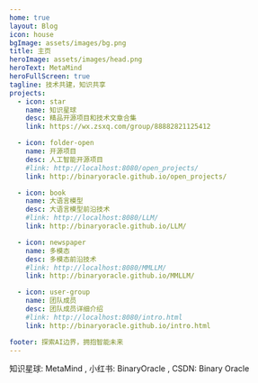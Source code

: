 ```yaml
---
home: true
layout: Blog
icon: house
bgImage: assets/images/bg.png
title: 主页
heroImage: assets/images/head.png
heroText: MetaMind
heroFullScreen: true
tagline: 技术共建，知识共享
projects:
  - icon: star
    name: 知识星球
    desc: 精品开源项目和技术文章合集
    link: https://wx.zsxq.com/group/88882821125412

  - icon: folder-open
    name: 开源项目
    desc: 人工智能开源项目
    #link: http://localhost:8080/open_projects/
    link: http://binaryoracle.github.io/open_projects/

  - icon: book
    name: 大语言模型
    desc: 大语言模型前沿技术
    #link: http://localhost:8080/LLM/
    link: http://binaryoracle.github.io/LLM/

  - icon: newspaper
    name: 多模态
    desc: 多模态前沿技术
    #link: http://localhost:8080/MMLLM/
    link: http://binaryoracle.github.io/MMLLM/

  - icon: user-group
    name: 团队成员
    desc: 团队成员详细介绍
    #link: http://localhost:8080/intro.html
    link: http://binaryoracle.github.io/intro.html

footer: 探索AI边界，拥抱智能未来
---
```



知识星球: MetaMind , 小红书: BinaryOracle , CSDN: Binary Oracle
